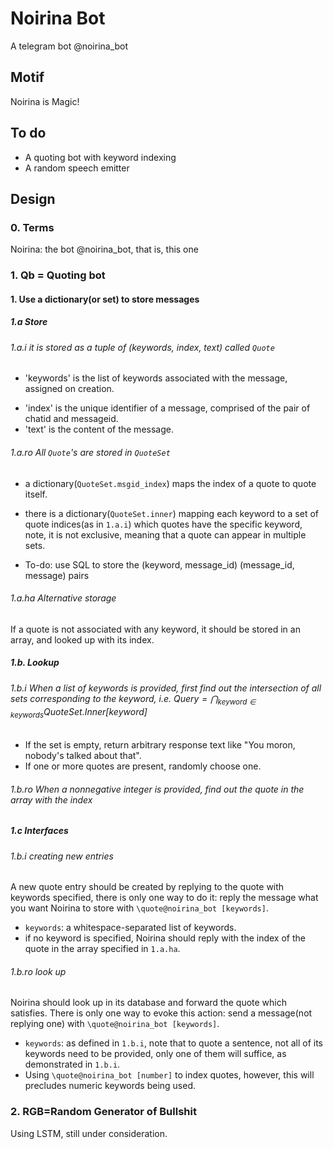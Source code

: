 # Noirina Bot

A telegram bot @noirina_bot

## Motif
Noirina is Magic!
## To do
* A quoting bot with keyword indexing
* A random speech emitter

## Design

### 0. Terms

Noirina: the bot @noirina_bot, that is, this one

### 1. Qb = Quoting bot

#### 1. Use a dictionary(or set) to store messages

##### 1.a Store

###### 1.a.i it is stored as a tuple of (keywords, index, text) called `Quote`

* 'keywords' is the list of keywords associated with the message, assigned on creation.

- 'index' is the unique identifier of a message, comprised of the pair of chatid and messageid.
- 'text' is the content of the message.

###### 1.a.ro All `Quote`'s are stored in `QuoteSet`

* a dictionary(`QuoteSet.msgid_index`) maps the index of a quote to quote itself.
* there is a dictionary(`QuoteSet.inner`) mapping each keyword to a set of quote indices(as in `1.a.i`) which quotes have the specific keyword, note, it is not exclusive, meaning that a quote can appear in multiple sets.

* To-do: use SQL to store the (keyword, message\_id) (message\_id, message) pairs

###### 1.a.ha Alternative storage

If a quote is not associated with any keyword, it should be stored in an array, and looked up with its index.

##### 1.b. Lookup

###### 1.b.i When a list of keywords is provided, first find out the intersection of all sets corresponding to the keyword, i.e. $Query = \bigcap_{keyword \in keywords}QuoteSet.Inner[keyword]$

* If the set is empty, return arbitrary response text like "You moron, nobody's talked about that".
* If one or more quotes are present, randomly choose one.

###### 1.b.ro When a nonnegative integer is provided, find out the quote in the array with the index

##### 1.c Interfaces

###### 1.b.i creating new entries

A new quote entry should be created by replying to the quote with keywords specified, there is only one way to do it: reply the message what you want Noirina to store with `\quote@noirina_bot [keywords]`.

* `keywords`: a whitespace-separated list of keywords.
* if no keyword is specified, Noirina should reply with the index of the quote in the array specified in `1.a.ha`.

###### 1.b.ro look up

Noirina should look up in its database and forward the quote which satisfies. There is only one way to evoke this action: send a message(not replying one) with `\quote@noirina_bot [keywords]`.

* `keywords`: as defined in `1.b.i`, note that to quote a sentence, not all of its keywords need to be provided, only one of them will suffice, as demonstrated in `1.b.i`.
* Using `\quote@noirina_bot [number]` to index quotes, however, this will precludes numeric keywords being used.

### 2. RGB=Random Generator of Bullshit

Using LSTM, still under consideration.

